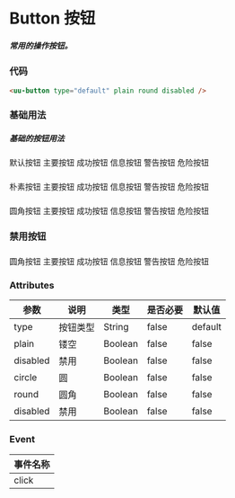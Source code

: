# Button 按钮
##### 常用的操作按钮。
### 代码
```html
<uu-button type="default" plain round disabled />
```

### 基础用法
##### 基础的按钮用法
##### 
<uu-button type="default">默认按钮</uu-button>
<uu-button type="primary">主要按钮</uu-button>
<uu-button type="success">成功按钮</uu-button>
<uu-button type="info">信息按钮</uu-button>
<uu-button type="warn">警告按钮</uu-button>
<uu-button type="danger">危险按钮</uu-button>

###
<uu-button type="default" plain>朴素按钮</uu-button>
<uu-button type="primary" plain>主要按钮</uu-button>
<uu-button type="success" plain>成功按钮</uu-button>
<uu-button type="info" plain>信息按钮</uu-button>
<uu-button type="warn" plain>警告按钮</uu-button>
<uu-button type="danger" plain>危险按钮</uu-button>

###
<uu-button type="default" round>圆角按钮</uu-button>
<uu-button type="primary" round>主要按钮</uu-button>
<uu-button type="success" round>成功按钮</uu-button>
<uu-button type="info" round>信息按钮</uu-button>
<uu-button type="warn" round>警告按钮</uu-button>
<uu-button type="danger" round>危险按钮</uu-button>



### 禁用按钮
###

<uu-button type="default" disabled>圆角按钮</uu-button>
<uu-button type="primary" disabled>主要按钮</uu-button>
<uu-button type="success" disabled>成功按钮</uu-button>
<uu-button type="info" disabled>信息按钮</uu-button>
<uu-button type="warn" disabled>警告按钮</uu-button>
<uu-button type="danger" disabled>危险按钮</uu-button>


### Attributes
| 参数 | 说明 | 类型 | 是否必要 | 默认值 |
| --- | --- | --- | --- | --- | 
| type | 按钮类型 | String | false | default |
| plain | 镂空 | Boolean | false | false |
| disabled | 禁用 | Boolean | false | false |
| circle | 圆 | Boolean | false | false |
| round | 圆角 | Boolean | false | false |
| disabled | 禁用 | Boolean | false | false

### Event
| 事件名称 |
| ----- | 
| click |